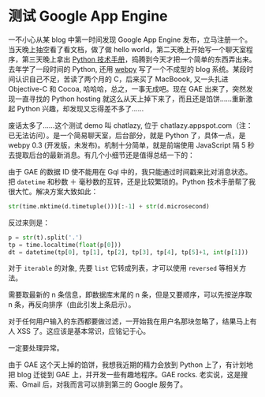 # 测试 Google App Engine

一不小心从某 blog 中第一时间发现 Google App Engine 发布，立马注册一个。当天晚上抽空看了看文档，做了做 hello world，第二天晚上开始写一个聊天室程序，第三天晚上拿出 [Python 技术手册][0]，捣腾到今天才把一个简单的东西弄出来。去年学了一段时间的 Python, 还用 [webpy][1] 写了一个不成型的 blog 系统。某段时间认识自己不足，苦读了两个月的 C，后来买了 MacBoook, 又一头扎进 Objective-C 和 Cocoa, 哈哈哈，总之，一事无成吧。现在 GAE 出来了，突然发现一直寻找的 Python hosting 就这么从天上掉下来了，而且还是馅饼……重新激起 Python 兴趣，却发现又忘得差不多了……

废话太多了……这个测试 demo 叫 chatlazy, 位于 chatlazy.appspot.com（注：已无法访问）。是一个简易聊天室，后台部分，就是 Python 了，具体一点，是 webpy 0.3 (开发版，未发布)。机制十分简单，就是前端使用 JavaScript 隔 5 秒去提取后台的最新消息。有几个小细节还是值得总结一下的：

由于 GAE 的数据 ID 使不能用在 Gql 中的，我只能通过时间戳来比对消息状态。把 `datetime` 和秒数 ＋ 毫秒数的互转，还是比较繁琐的。Python 技术手册帮了我很大忙。解决方案大致如此：

```python
str(time.mktime(d.timetuple()))[:-1] + str(d.microsecond)
```

反过来则是：

```python
p = str(t).split('.')
tp = time.localtime(float(p[0]))
dt = datetime(tp[0], tp[1], tp[2], tp[3], tp[4], tp[5]+1, int(p[1]))
```

对于 `iterable` 的对象, 先要 `list` 它转成列表，才可以使用 `reversed` 等相关方法。

需要取最新的 n 条信息，即数据库末尾的 n 条，但是又要顺序，可以先按逆序取 n 条，再反向排序（由此引发上条启示）。

对于任何用户输入的东西都要做过滤，一开始我在用户名那块忽略了，结果马上有人 XSS 了。这应该是基本常识，应铭记于心。

一定要处理异常。

由于 GAE 这个天上掉的馅饼，我想我近期的精力会放到 Python 上了，有计划地把 blog 迁徙到 GAE 上，并开发一些有趣地程序。GAE rocks. 老实说，这是搜索、Gmail 后，对我而言可以排到第三的 Google 服务了。

[0]: http://www.oreilly.com.cn/book.php?bn=7-5641-0576-3
[1]: http://webpy.org
